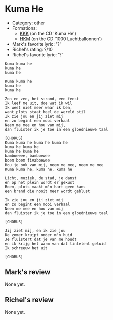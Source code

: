 # Kuma He

 * Category: other
 * Formations: 
    * [KKK](Kkk.md) (on the CD 'Kuma He')
    * [HKM](Hkm.md) (on the CD '1000 Luchtballonnen')
 * Mark's favorite lyric: '?'
 * Richel's rating: ?/10
 * Richel's favorite lyric: '?'

```
Kuma kuma he
kuma he
kuma he

Kuma kuma he
kuma he
kuma he

Zon en zee, het strand, een feest
Ik leef me uit, doe wat ik wil
Ik weet niet meer waar ik ben,
want plots staat heel de wereld stil
Ik zie jou en jij ziet mij 
en zo begint een mooi verhaal
Neem me mee en hou van mij,
dan fluister ik je toe in een gloednieuwe taal

[CHORUS]
Kuma kuma he kuma he kuma he
kuma he kuma he
kuma he kuma he
bamboewee, bamboewee
boem boem fivaboewee
Hou je ook van mij, neem me mee, neem me mee
Kuma kuma he, kuma he, kuma he

Licht, muziek, de stad, je danst
en op het plein wordt er gekust
Boem, plots maakt m'n hart geen kans
een brand die nooit meer wordt geblust

Ik zie jou en jij ziet mij 
en zo begint een mooi verhaal
Neem me mee en hou van mij 
dan fluister ik je toe in een gloednieuwe taal

[CHORUS]

Jij ziet mij, en ik zie jou
De zomer kruipt onder m'n huid
Je fluistert dat je van me houdt 
en ik krijg het warm van dat tintelent geluid
Ik schreeuw het uit

[CHORUS]
```

## Mark's review

None yet.

## Richel's review

None yet.
